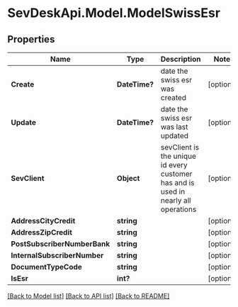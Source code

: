 # SevDeskApi.Model.ModelSwissEsr
## Properties

Name | Type | Description | Notes
------------ | ------------- | ------------- | -------------
**Create** | **DateTime?** | date the swiss esr was created | [optional] 
**Update** | **DateTime?** | date the swiss esr was last updated | [optional] 
**SevClient** | **Object** | sevClient is the unique id every customer has and is used in nearly all operations | [optional] 
**AddressCityCredit** | **string** |  | [optional] 
**AddressZipCredit** | **string** |  | [optional] 
**PostSubscriberNumberBank** | **string** |  | [optional] 
**InternalSubscriberNumber** | **string** |  | [optional] 
**DocumentTypeCode** | **string** |  | [optional] 
**IsEsr** | **int?** |  | [optional] 

[[Back to Model list]](../README.md#documentation-for-models) [[Back to API list]](../README.md#documentation-for-api-endpoints) [[Back to README]](../README.md)

